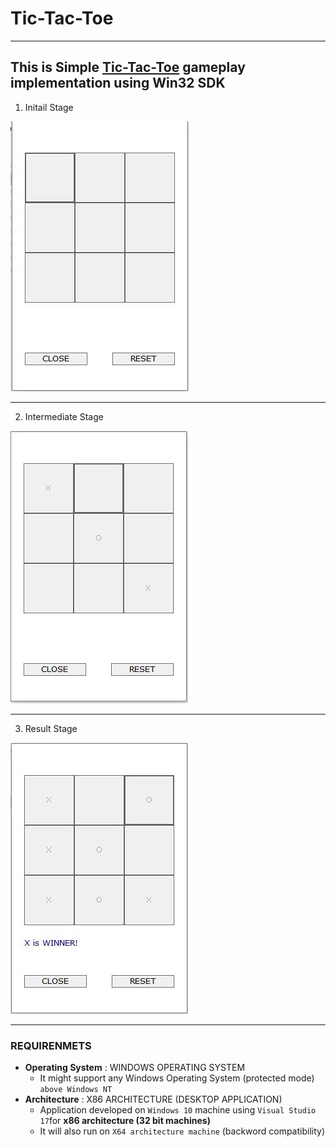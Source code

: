 # Tic-Tac-Toe
___

## This is Simple [Tic-Tac-Toe](https://en.wikipedia.org/wiki/Tic-tac-toe) gameplay implementation using **Win32 SDK**



1. Initail Stage

![alt text](https://github.com/bharatmazire/Game-TicTacToe-Win32/blob/master/TicTacToe/InitialStage.JPG)

___

2. Intermediate Stage

![alt text](https://github.com/bharatmazire/Game-TicTacToe-Win32/blob/master/TicTacToe/IntermediateStage.JPG)


___

3. Result Stage

![alt text](https://github.com/bharatmazire/Game-TicTacToe-Win32/blob/master/TicTacToe/ResultStage.JPG)

___

### REQUIRENMETS
+ **Operating System** : WINDOWS OPERATING SYSTEM
  + It might support any Windows Operating System (protected mode) `above Windows NT`
+ **Architecture** : X86 ARCHITECTURE (DESKTOP APPLICATION)
  + Application developed on `Windows 10` machine using `Visual Studio 17`for  **x86 architecture (32 bit machines)**
  + It will also run on `X64 architecture machine` (backword compatibility)
